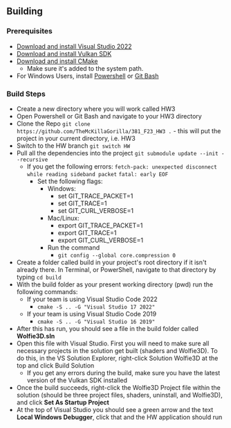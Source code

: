 ## Building 
### Prerequisites
- [Download and install Visual Studio 2022](https://visualstudio.microsoft.com/vs/)
- [Download and install Vulkan SDK](https://vulkan.lunarg.com/)
- [Download and install CMake](https://cmake.org/download/)
  - Make sure it's added to the system path.
- For Windows Users, install [Powershell](https://learn.microsoft.com/en-us/powershell/scripting/install/installing-powershell-on-windows?view=powershell-7.3) or [Git Bash](https://gitforwindows.org/)



### Build Steps
- Create a new directory where you will work called HW3
- Open Powershell or Git Bash and navigate to your HW3 directory
- Clone the Repo ``git clone https://github.com/TheMcKillaGorilla/381_F23_HW3 .`` - this will put the project in your current directory, i.e. HW3
- Switch to the HW branch ``git switch HW``
- Pull all the dependencies into the project ``git submodule update --init --recursive``
  - If you get the following errors:
  ``fetch-pack: unexpected disconnect while reading sideband packet``
  ``fatal: early EOF``
    - Set the following flags:
        - Windows:
          - set GIT_TRACE_PACKET=1
          - set GIT_TRACE=1
          - set GIT_CURL_VERBOSE=1
        - Mac/Linux:
          - export GIT_TRACE_PACKET=1
          - export GIT_TRACE=1
          - export GIT_CURL_VERBOSE=1
      - Run the command
        - ``git config --global core.compression 0``
- Create a folder called build in your project's root directory if it isn't already there. In Terminal, or PowerShell, navigate to that directory by typing ``cd build``
- With the build folder as your present working directory (pwd) run the following commands:
  - If your team is using Visual Studio Code 2022
    - ``cmake -S .. -G "Visual Studio 17 2022"``
  - If your team is using Visual Studio Code 2019
    - ``cmake -S .. -G "Visual Studio 16 2019"``
- After this has run, you should see a file in the build folder called **Wolfie3D.sln**
- Open this file with Visual Studio. First you will need to make sure all necessary projects in the solution get built (shaders and Wolfie3D). To do this, in the VS Solution Explorer, right-click Solution Wolfie3D at the top and click Build Solution
  - If you get any errors during the build, make sure you have the latest version of the Vulkan SDK installed
- Once the build succeeds, right-click the Wolfie3D Project file within the solution (should be three project files, shaders, uninstall, and Wolfie3D), and click **Set As Startup Project** 
- At the top of Visual Studio you should see a green arrow and the text **Local Windows Debugger**, click that and the HW application should run